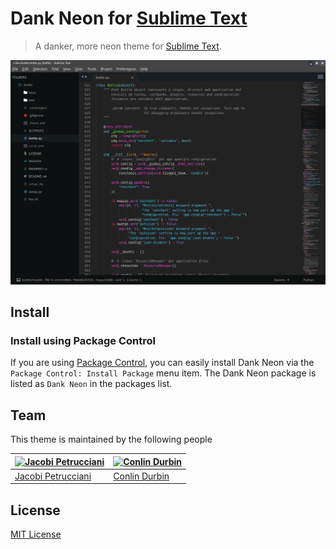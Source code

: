 # Dank Neon for [Sublime Text](http://sublimetext.com)

> A danker, more neon theme for [Sublime Text](http://sublimetext.com).

![Screenshot](./assets/sublime.png)

## Install

### Install using Package Control
If you are using [Package Control](http://wbond.net/sublime_packages/package_control), you can easily install Dank Neon via the `Package Control: Install Package` menu item. The Dank Neon package is listed as `Dank Neon` in the packages list.

## Team

This theme is maintained by the following people

| [![Jacobi Petrucciani](https://avatars1.githubusercontent.com/u/8117202?s=70&v=4)](https://github.com/jpetrucciani) | [![Conlin Durbin](https://avatars0.githubusercontent.com/u/2363236?s=70&v=4)](https://github.com/wuz) |
| ------------------------------------------------------------------------------------------------------------------- | ----------------------------------------------------------------------------------------------------- |
| [Jacobi Petrucciani](https://github.com/jpetrucciani)                                                               | [Conlin Durbin](https://github.com/wuz)                                                               |

## License

[MIT License](./LICENSE)
